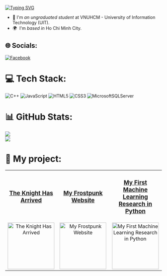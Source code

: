 <a href="https://git.io/typing-svg"><img src="https://readme-typing-svg.herokuapp.com?font=Figtree&size=30&duration=4000&pause=1000&color=3484F7&background=FD1AFF00&width=435&lines=Hello!;My+name+is+L%C3%AA+Ho%C3%A0ng+Vi%E1%BB%87t;Are+you+a+fan+of+Japan%3F;If+yes%2C+then+we're+kindred+spirits!;If+yes%2C+then+we're+kindred+spirits!" alt="Typing SVG" /></a>

- 🔭 I'm *an ungraduated student* at VNUHCM - University of Information Technology (UIT).
- 🌍  I'm *based in* Ho Chi Minh City.

## 🌐 Socials:
[![Facebook](https://img.shields.io/badge/Facebook-%231877F2.svg?logo=Facebook&logoColor=white)](https://facebook.com/rivaille.ackerman.3532)

# 💻 Tech Stack:
![C++](https://img.shields.io/badge/c++-%2300599C.svg?style=for-the-badge&logo=c%2B%2B&logoColor=white) ![JavaScript](https://img.shields.io/badge/javascript-%23323330.svg?style=for-the-badge&logo=javascript&logoColor=%23F7DF1E) ![HTML5](https://img.shields.io/badge/html5-%23E34F26.svg?style=for-the-badge&logo=html5&logoColor=white) ![CSS3](https://img.shields.io/badge/css3-%231572B6.svg?style=for-the-badge&logo=css3&logoColor=white) ![MicrosoftSQLServer](https://img.shields.io/badge/Microsoft%20SQL%20Server-CC2927?style=for-the-badge&logo=microsoft%20sql%20server&logoColor=white)
# 📊 GitHub Stats:
![](https://github-readme-stats.vercel.app/api?username=rivaille1704&theme=tokyonight&hide_border=true&include_all_commits=false&count_private=false)<br/>
![](https://github-readme-streak-stats.herokuapp.com/?user=rivaille1704&theme=tokyonight&hide_border=true)<br/>
# 🏹 My project:
<table style="border-collapse: collapse; width: 100%; text-align: center;">
  <tr style="vertical-align: middle;">
    <td>
        <a href="https://github.com/rivaille1704/The-Knight-Has-Arrived"> <h3>The Knight Has Arrived</h3> </a>
    </td>
    <td>
        <a href="https://github.com/rivaille1704/My-Frostpunk-Website"> <h3>My Frostpunk Website</h3> </a>
    </td>
    <td>
        <a href="https://github.com/rivaille1704/My-First-Machine-Learning-Research-in-Python"> <h3>My First Machine Learning Research in Python</h3> </a>
    </td>
  </tr>
  <tr style="vertical-align: middle;">
    <td>
        <a href="https://github.com/rivaille1704/The-Knight-Has-Arrived"> <img src="https://github.com/user-attachments/assets/978f1413-b8b6-4393-9156-3ad8a5ae1577" alt="The Knight Has Arrived" width="150"> </a>
    </td>
    <td>
        <a href="https://github.com/rivaille1704/My-Frostpunk-Website"> <img src="https://github.com/user-attachments/assets/a68360d3-907a-4794-b158-668bc176500f" alt="My Frostpunk Website" width="150"> </a>
    </td>
    <td>
        <a href="https://github.com/rivaille1704/My-First-Machine-Learning-Research-in-Python"> <img src="https://github.com/user-attachments/assets/296b9c47-6d9b-43ce-a673-357d32d2b44b" alt="My First Machine Learning Research in Python" width="150"> </a>
    </td>
  </tr>
</table>

